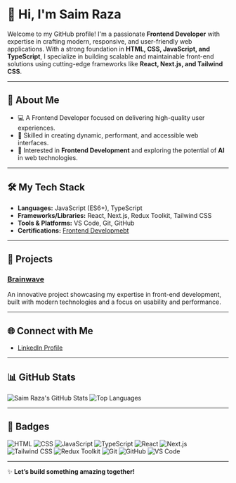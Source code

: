 # 👋 Hi, I'm Saim Raza

Welcome to my GitHub profile! I'm a passionate **Frontend Developer** with expertise in crafting modern, responsive, and user-friendly web applications. With a strong foundation in **HTML, CSS, JavaScript, and TypeScript**, I specialize in building scalable and maintainable front-end solutions using cutting-edge frameworks like **React, Next.js, and Tailwind CSS**.

---

## 🌟 About Me
- 💻 A Frontend Developer focused on delivering high-quality user experiences.
- 🚀 Skilled in creating dynamic, performant, and accessible web interfaces.
- 🎯 Interested in **Frontend Development** and exploring the potential of **AI** in web technologies.

---

## 🛠️ My Tech Stack
- **Languages:** JavaScript (ES6+), TypeScript
- **Frameworks/Libraries:** React, Next.js, Redux Toolkit, Tailwind CSS
- **Tools & Platforms:** VS Code, Git, GitHub
- **Certifications:** [Frontend Developmebt](https://github.com/SaimrRazaAly/HTML-CSS-JS-Work/blob/main/3dgb%20SAIM.png)

---

## 🚀 Projects
### [Brainwave](https://brainwave-gold-nine.vercel.app/)
An innovative project showcasing my expertise in front-end development, built with modern technologies and a focus on usability and performance.

---

## 🌐 Connect with Me
- [LinkedIn Profile](https://www.linkedin.com/in/saim-raza-610511327/)

---

## 📊 GitHub Stats
![Saim Raza's GitHub Stats](https://github-readme-stats.vercel.app/api?username=SaimRazaAly&show_icons=true&theme=radical)
![Top Languages](https://github-readme-stats.vercel.app/api/top-langs/?username=SaimRazaAly&layout=compact&theme=radical)

---

## 🏅 Badges
![HTML](https://img.shields.io/badge/HTML-E34F26?style=for-the-badge&logo=html5&logoColor=white)
![CSS](https://img.shields.io/badge/CSS-1572B6?style=for-the-badge&logo=css3&logoColor=white)
![JavaScript](https://img.shields.io/badge/JavaScript-F7DF1E?style=for-the-badge&logo=javascript&logoColor=black)
![TypeScript](https://img.shields.io/badge/TypeScript-007ACC?style=for-the-badge&logo=typescript&logoColor=white)
![React](https://img.shields.io/badge/React-61DAFB?style=for-the-badge&logo=react&logoColor=black)
![Next.js](https://img.shields.io/badge/Next.js-000000?style=for-the-badge&logo=next.js&logoColor=white)
![Tailwind CSS](https://img.shields.io/badge/Tailwind_CSS-38B2AC?style=for-the-badge&logo=tailwind-css&logoColor=white)
![Redux Toolkit](https://img.shields.io/badge/Redux_Toolkit-764ABC?style=for-the-badge&logo=redux&logoColor=white)
![Git](https://img.shields.io/badge/Git-F05032?style=for-the-badge&logo=git&logoColor=white)
![GitHub](https://img.shields.io/badge/GitHub-181717?style=for-the-badge&logo=github&logoColor=white)
![VS Code](https://img.shields.io/badge/VS_Code-0078D4?style=for-the-badge&logo=visual-studio-code&logoColor=white)

---

✨ **Let’s build something amazing together!**
